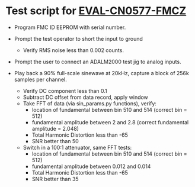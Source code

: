 # Test script for [EVAL-CN0577-FMCZ](https://www.analog.com/en/design-center/reference-designs/circuits-from-the-lab/cn0577.html)  

- Program FMC ID EEPROM with serial number. 

- Prompt the test operator to short the input to ground
    - Verify RMS noise less than 0.002 counts. 

- Prompt the user to connect an ADALM2000 test jig to analog inputs. 
- Play back a 90% full-scale sinewave at 20kHz, capture a block of 256k samples per channel.
    - Verify DC component less than 0.1
    - Subtract DC offset from data record, apply window
    - Take FFT of data (via sin_params.py functions), verify:
        - location of fundamental between bin 510 and 514 (correct bin = 512)
        - fundamental amplitude between 2 and 2.8 (correct fundamental amplitude = 2.048)
        - Total Harmonic Distortion less than -65 
        - SNR better than 50  
   - Switch in a 100:1 attenuator, same FFT tests:
        - location of fundamental between bin 510 and 514 (correct bin = 512)
        - fundamental amplitude between 0.012 and 0.014 
        - Total Harmonic Distortion less than -65 
        - SNR better than 35
